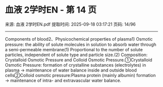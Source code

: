 # 血液 2学时EN - 第 14 页

来源: 血液 2学时EN.pdf
提取时间: 2025-09-18 03:17:21
页码: 14/96

---

Components of blood2、Physicochemical properties of plasma1) Osmotic pressure: the ability of solute molecules in solution to absorb water through a semi-permeable membrane(1) Proportional to the number of solute particles, independent of solute type and particle size.(2) Composition: Crystalloid Osmotic Pressure and Colloid Osmotic Pressure.①Crystalloid Osmotic Pressure: formation of crystalline substances (electrolytes) in plasma → maintenance of water balance inside and outside blood cells②Colloid osmotic pressure:Plasma protein (mainly albumin) formation → maintenance of intra- and extravascular water balance.